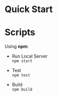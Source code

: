 # Quick Start

# Scripts 

Using **npm**:

- Run Local Server \
`npm start`

- Test \
`npm test`

- Build \
`npm build`